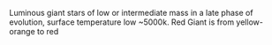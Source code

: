 Luminous giant stars of low or intermediate mass in a late phase of evolution, surface temperature low ~5000k. Red Giant is from yellow-orange to red